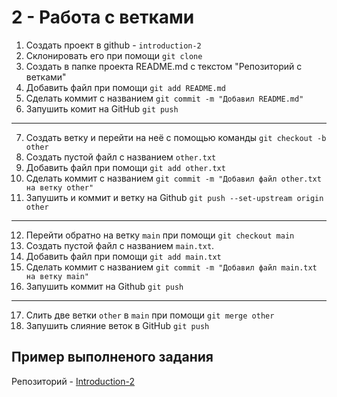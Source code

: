 # 2 - Работа с ветками

1. Создать проект в github - `introduction-2`
2. Склонировать его при помощи `git clone`
3. Создать в папке проекта README.md c текстом "Репозиторий с ветками"
4. Добавить файл при помощи `git add README.md`
5. Сделать коммит с названием `git commit -m "Добавил README.md"`
6. Запушить комит на GitHub `git push`
---
7. Создать ветку и перейти на неё с помощью команды `git checkout -b other`
8. Создать пустой файл с названием `other.txt`
9. Добавить файл при помощи `git add other.txt`
10. Сделать коммит с названием `git commit -m "Добавил файл other.txt на ветку other"`
11. Запушить и коммит и ветку на Github `git push --set-upstream origin other`
---
12. Перейти обратно на ветку `main` при помощи `git checkout main`
13. Создать пустой файл с названием `main.txt`.
14. Добавить файл при помощи `git add main.txt`
15. Сделать коммит с названием `git commit -m "Добавил файл main.txt на ветку main"`
16. Запушить коммит на Github `git push`
---
17. Слить две ветки `other` в `main` при помощи `git merge other`
18. Запушить слияние веток в GitHub `git push`



## Пример выполненого задания

Репозиторий - [Introduction-2](https://github.com/TheHexReader/introduction-2)
